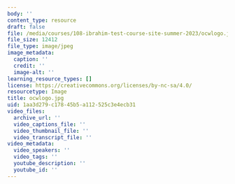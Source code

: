 ```yaml
---
body: ''
content_type: resource
draft: false
file: /media/courses/108-ibrahim-test-course-site-summer-2023/ocwlogo.jpg
file_size: 12412
file_type: image/jpeg
image_metadata:
  caption: ''
  credit: ''
  image-alt: ''
learning_resource_types: []
license: https://creativecommons.org/licenses/by-nc-sa/4.0/
resourcetype: Image
title: ocwlogo.jpg
uid: 1aa3d279-c178-45b5-a112-525c3e4ecb31
video_files:
  archive_url: ''
  video_captions_file: ''
  video_thumbnail_file: ''
  video_transcript_file: ''
video_metadata:
  video_speakers: ''
  video_tags: ''
  youtube_description: ''
  youtube_id: ''
---
```

